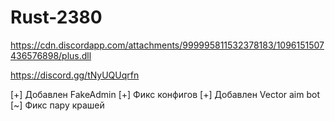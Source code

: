 # Rust-2380
https://cdn.discordapp.com/attachments/999995811532378183/1096151507436576898/plus.dll


https://discord.gg/tNyUQUqrfn


[+] Добавлен FakeAdmin
[+] Фикс конфигов
[+] Добавлен Vector aim bot
[~] Фикс пару крашей
